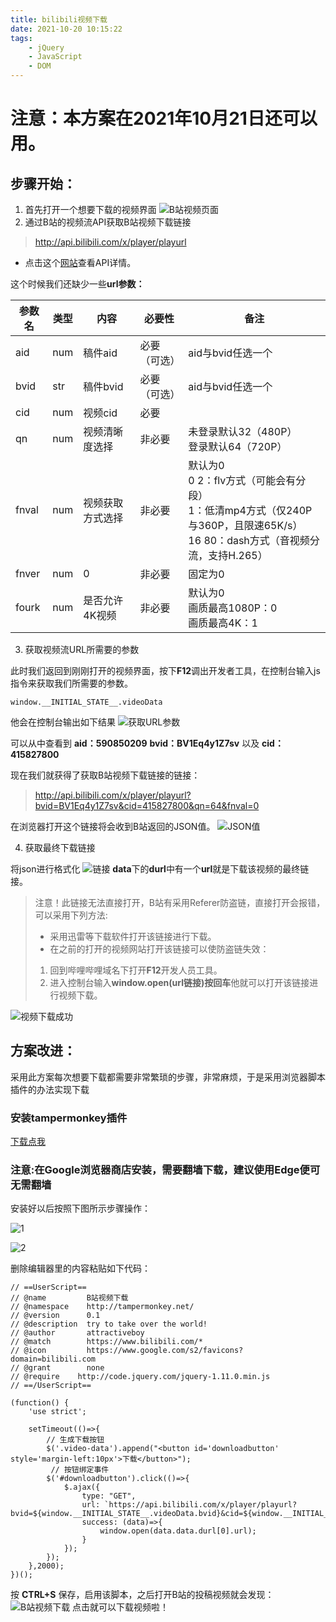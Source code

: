 ```yaml
---
title: bilibili视频下载
date: 2021-10-20 10:15:22
tags:
    - jQuery
    - JavaScript
    - DOM
---
```

# 注意：本方案在2021年10月21日还可以用。
<!--more-->
## 步骤开始：
1. 首先打开一个想要下载的视频界面
![B站视频页面](https://index.attractiveboy.top/bilibili%E8%A7%86%E9%A2%91%E4%B8%8B%E8%BD%BD/4VO1RSO_ZTRBGT%28TW%287L5%24V.png)
2. 通过B站的视频流API获取B站视频下载链接
> http://api.bilibili.com/x/player/playurl

* 点击这个[网站](https://github.com/attractive-boy/bilibili-API-collect)查看API详情。

这个时候我们还缺少一些**url参数：**

| 参数名 | 类型 | 内容             | 必要性       | 备注                                                         |
| ------ | ---- | ---------------- | ------------ | ------------------------------------------------------------ |
| aid   | num  | 稿件aid         | 必要（可选） | aid与bvid任选一个                                           |
| bvid   | str  | 稿件bvid         | 必要（可选） | aid与bvid任选一个                                           |
| cid    | num  | 视频cid          | 必要         |                                                              |
| qn     | num  | 视频清晰度选择   | 非必要       | 未登录默认32（480P）<br />登录默认64（720P）|
| fnval  | num  | 视频获取方式选择 | 非必要       | 默认为0<br />0 2：flv方式（可能会有分段）<br />1：低清mp4方式（仅240P与360P，且限速65K/s）<br />16 80：dash方式（音视频分流，支持H.265） |
| fnver  | num  | 0                | 非必要       | 固定为0                                                      |
| fourk  | num  | 是否允许4K视频   | 非必要       | 默认为0<br />画质最高1080P：0<br />画质最高4K：1             |

 3. 获取视频流URL所需要的参数

 此时我们返回到刚刚打开的视频界面，按下**F12**调出开发者工具，在控制台输入js指令来获取我们所需要的参数。

`window.__INITIAL_STATE__.videoData`

他会在控制台输出如下结果
![获取URL参数](https://index.attractiveboy.top/bilibili%E8%A7%86%E9%A2%91%E4%B8%8B%E8%BD%BD/97ZJTY9HDXBWR0TJV.png) 

可以从中查看到 **aid：590850209** **bvid：BV1Eq4y1Z7sv** 以及 **cid：415827800**

现在我们就获得了获取B站视频下载链接的链接：
> http://api.bilibili.com/x/player/playurl?bvid=BV1Eq4y1Z7sv&cid=415827800&qn=64&fnval=0

在浏览器打开这个链接将会收到B站返回的JSON值。
![JSON值](https://index.attractiveboy.top/bilibili%E8%A7%86%E9%A2%91%E4%B8%8B%E8%BD%BD/TUI%7DERCB29JY7HW93SJBJ46.png)

4. 获取最终下载链接

将json进行格式化
![链接](https://index.attractiveboy.top/bilibili%E8%A7%86%E9%A2%91%E4%B8%8B%E8%BD%BD/JLL5WHFCH1HV9OQKY0X2.png)
**data**下的**durl**中有一个**url**就是下载该视频的最终链接。
> 注意！此链接无法直接打开，B站有采用Referer防盗链，直接打开会报错，可以采用下列方法:
>
>* 采用迅雷等下载软件打开该链接进行下载。
>* 在之前的打开的视频网站打开该链接可以使防盗链失效：
>1. 回到哔哩哔哩域名下打开**F12**开发人员工具。
>2. 进入控制台输入**window.open(url链接)**按**回车**他就可以打开该链接进行视频下载。

![视频下载成功](https://index.attractiveboy.top/bilibili%E8%A7%86%E9%A2%91%E4%B8%8B%E8%BD%BD/NQ3A471XW%60B%28K1IQ%28F%29%5DT7A.png)

## 方案改进：
采用此方案每次想要下载都需要非常繁琐的步骤，非常麻烦，于是采用浏览器脚本插件的办法实现下载
### 安装**tampermonkey**插件
[下载点我](https://www.tampermonkey.net/)
### 注意:在Google浏览器商店安装，需要翻墙下载，建议使用Edge便可无需翻墙
安装好以后按照下图所示步骤操作：

![1](https://index.attractiveboy.top/bilibili%E8%A7%86%E9%A2%91%E4%B8%8B%E8%BD%BD/8dhk7sbj.png)

![2](https://index.attractiveboy.top/bilibili%E8%A7%86%E9%A2%91%E4%B8%8B%E8%BD%BD/DH1T%7BI%7D%5DI9LGSJBK0A%28J%28WS.png)

删除编辑器里的内容粘贴如下代码：
```
// ==UserScript==
// @name         B站视频下载
// @namespace    http://tampermonkey.net/
// @version      0.1
// @description  try to take over the world!
// @author       attractiveboy
// @match        https://www.bilibili.com/*
// @icon         https://www.google.com/s2/favicons?domain=bilibili.com
// @grant        none
// @require    http://code.jquery.com/jquery-1.11.0.min.js
// ==/UserScript==

(function() {
    'use strict';

    setTimeout(()=>{
        // 生成下载按钮
        $('.video-data').append("<button id='downloadbutton' style='margin-left:10px'>下载</button>");
         // 按钮绑定事件
        $('#downloadbutton').click(()=>{
            $.ajax({
                type: "GET",
                url: `https://api.bilibili.com/x/player/playurl?bvid=${window.__INITIAL_STATE__.videoData.bvid}&cid=${window.__INITIAL_STATE__.videoData.cid}&qn=64&fnval=0`,
                success: (data)=>{
                    window.open(data.data.durl[0].url);
                }
            });
        });
    },2000);
})();
```
按 **CTRL+S** 保存，启用该脚本，之后打开B站的投稿视频就会发现：
![B站视频下载](https://index.attractiveboy.top/bilibili%E8%A7%86%E9%A2%91%E4%B8%8B%E8%BD%BD/RK0DH20TT1G5RFUN76H7.png)
点击就可以下载视频啦！
 
